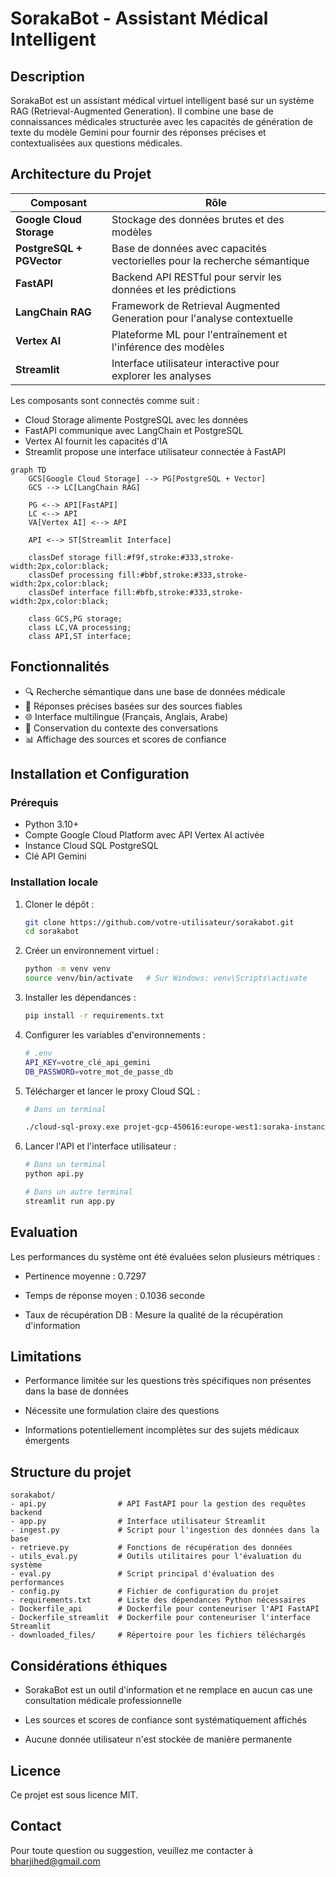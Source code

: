 # SorakaBot - Assistant Médical Intelligent

## Description
SorakaBot est un assistant médical virtuel intelligent basé sur un système RAG (Retrieval-Augmented Generation). Il combine une base de connaissances médicales structurée avec les capacités de génération de texte du modèle Gemini pour fournir des réponses précises et contextualisées aux questions médicales.

## Architecture du Projet

| Composant | Rôle |
|-----------|------|
| **Google Cloud Storage** | Stockage des données brutes et des modèles |
| **PostgreSQL + PGVector** | Base de données avec capacités vectorielles pour la recherche sémantique |
| **FastAPI** | Backend API RESTful pour servir les données et les prédictions |
| **LangChain RAG** | Framework de Retrieval Augmented Generation pour l'analyse contextuelle |
| **Vertex AI** | Plateforme ML pour l'entraînement et l'inférence des modèles |
| **Streamlit** | Interface utilisateur interactive pour explorer les analyses |

Les composants sont connectés comme suit :
- Cloud Storage alimente PostgreSQL avec les données
- FastAPI communique avec LangChain et PostgreSQL
- Vertex AI fournit les capacités d'IA
- Streamlit propose une interface utilisateur connectée à FastAPI



```mermaid
graph TD
    GCS[Google Cloud Storage] --> PG[PostgreSQL + Vector]
    GCS --> LC[LangChain RAG]
    
    PG <--> API[FastAPI]
    LC <--> API
    VA[Vertex AI] <--> API
    
    API <--> ST[Streamlit Interface]
    
    classDef storage fill:#f9f,stroke:#333,stroke-width:2px,color:black;
    classDef processing fill:#bbf,stroke:#333,stroke-width:2px,color:black;
    classDef interface fill:#bfb,stroke:#333,stroke-width:2px,color:black;
    
    class GCS,PG storage;
    class LC,VA processing;
    class API,ST interface;
```



## Fonctionnalités
- 🔍 Recherche sémantique dans une base de données médicale
- 💬 Réponses précises basées sur des sources fiables
- 🌐 Interface multilingue (Français, Anglais, Arabe)
- 🔄 Conservation du contexte des conversations
- 📊 Affichage des sources et scores de confiance

## Installation et Configuration

### Prérequis
- Python 3.10+
- Compte Google Cloud Platform avec API Vertex AI activée
- Instance Cloud SQL PostgreSQL
- Clé API Gemini

### Installation locale
1. Cloner le dépôt :
   ```bash
   git clone https://github.com/votre-utilisateur/sorakabot.git
   cd sorakabot

2. Créer un environnement virtuel :
    ```bash
    python -m venv venv
    source venv/bin/activate   # Sur Windows: venv\Scripts\activate

3. Installer les dépendances :
    ```bash
    pip install -r requirements.txt

4. Configurer les variables d'environnements : 
    ```bash
    # .env
    API_KEY=votre_clé_api_gemini
    DB_PASSWORD=votre_mot_de_passe_db

6. Télécharger et lancer le proxy Cloud SQL :
    ```bash
    # Dans un terminal
    
    ./cloud-sql-proxy.exe projet-gcp-450616:europe-west1:soraka-instance

8. Lancer l'API et l'interface utilisateur :
    ```bash
    # Dans un terminal
    python api.py

    # Dans un autre terminal
    streamlit run app.py


## Evaluation 

Les performances du système ont été évaluées selon plusieurs métriques :

- Pertinence moyenne : 0.7297

- Temps de réponse moyen : 0.1036 seconde

- Taux de récupération DB : Mesure la qualité de la récupération d'information

## Limitations

- Performance limitée sur les questions très spécifiques non présentes dans la base de données

- Nécessite une formulation claire des questions

- Informations potentiellement incomplètes sur des sujets médicaux émergents

## Structure du projet

```plaintext
sorakabot/
- api.py                # API FastAPI pour la gestion des requêtes backend
- app.py                # Interface utilisateur Streamlit
- ingest.py             # Script pour l'ingestion des données dans la base
- retrieve.py           # Fonctions de récupération des données
- utils_eval.py         # Outils utilitaires pour l'évaluation du système
- eval.py               # Script principal d'évaluation des performances
- config.py             # Fichier de configuration du projet
- requirements.txt      # Liste des dépendances Python nécessaires
- Dockerfile_api        # Dockerfile pour conteneuriser l'API FastAPI
- Dockerfile_streamlit  # Dockerfile pour conteneuriser l'interface Streamlit
- downloaded_files/     # Répertoire pour les fichiers téléchargés
```

## Considérations éthiques



- SorakaBot est un outil d'information et ne remplace en aucun cas une consultation médicale professionnelle

- Les sources et scores de confiance sont systématiquement affichés

- Aucune donnée utilisateur n'est stockée de manière permanente

## Licence
Ce projet est sous licence MIT.

## Contact

Pour toute question ou suggestion, veuillez me contacter à bharjihed@gmail.com 











